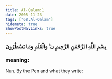 ```yaml
---
title: Al-Qalam:1
date: 2005-11-23
tags: ["68.Al-Qalam"]
hidemeta: true 
ShowPostNavLinks: true 
---
```

### بِسْمِ اللَّهِ الرَّحْمَٰنِ الرَّحِيمِ ن ۚ وَالْقَلَمِ وَمَا يَسْطُرُونَ
### meaning: 
Nun. By the Pen and what they write:
